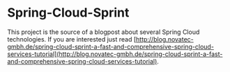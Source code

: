 # Spring-Cloud-Sprint

This project is the source of a blogpost about several Spring Cloud technologies. If you are interested just read [http://blog.novatec-gmbh.de/spring-cloud-sprint-a-fast-and-comprehensive-spring-cloud-services-tutorial](http://blog.novatec-gmbh.de/spring-cloud-sprint-a-fast-and-comprehensive-spring-cloud-services-tutorial).
